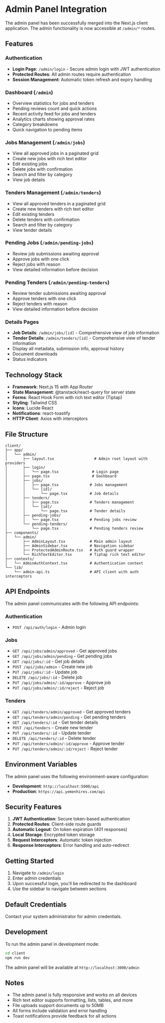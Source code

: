 # Admin Panel Integration

The admin panel has been successfully merged into the Next.js client application. The admin functionality is now accessible at `/admin/*` routes.

## Features

### Authentication
- **Login Page**: `/admin/login` - Secure admin login with JWT authentication
- **Protected Routes**: All admin routes require authentication
- **Session Management**: Automatic token refresh and expiry handling

### Dashboard (`/admin`)
- Overview statistics for jobs and tenders
- Pending reviews count and quick actions
- Recent activity feed for jobs and tenders
- Analytics charts showing approval rates
- Category breakdowns
- Quick navigation to pending items

### Jobs Management (`/admin/jobs`)
- View all approved jobs in a paginated grid
- Create new jobs with rich text editor
- Edit existing jobs
- Delete jobs with confirmation
- Search and filter by category
- View job details

### Tenders Management (`/admin/tenders`)
- View all approved tenders in a paginated grid
- Create new tenders with rich text editor
- Edit existing tenders
- Delete tenders with confirmation
- Search and filter by category
- View tender details

### Pending Jobs (`/admin/pending-jobs`)
- Review job submissions awaiting approval
- Approve jobs with one click
- Reject jobs with reason
- View detailed information before decision

### Pending Tenders (`/admin/pending-tenders`)
- Review tender submissions awaiting approval
- Approve tenders with one click
- Reject tenders with reason
- View detailed information before decision

### Details Pages
- **Job Details**: `/admin/jobs/[id]` - Comprehensive view of job information
- **Tender Details**: `/admin/tenders/[id]` - Comprehensive view of tender information
- Display all metadata, submission info, approval history
- Document downloads
- Status indicators

## Technology Stack

- **Framework**: Next.js 15 with App Router
- **State Management**: @tanstack/react-query for server state
- **Forms**: React Hook Form with rich text editor (Tiptap)
- **Styling**: Tailwind CSS
- **Icons**: Lucide React
- **Notifications**: react-toastify
- **HTTP Client**: Axios with interceptors

## File Structure

```
client/
├── app/
│   └── admin/
│       ├── layout.tsx                  # Admin root layout with providers
│       ├── login/
│       │   └── page.tsx               # Login page
│       ├── page.tsx                   # Dashboard
│       ├── jobs/
│       │   ├── page.tsx              # Jobs management
│       │   └── [id]/
│       │       └── page.tsx          # Job details
│       ├── tenders/
│       │   ├── page.tsx              # Tenders management
│       │   └── [id]/
│       │       └── page.tsx          # Tender details
│       ├── pending-jobs/
│       │   └── page.tsx              # Pending jobs review
│       └── pending-tenders/
│           └── page.tsx              # Pending tenders review
├── components/
│   └── admin/
│       ├── AdminLayout.tsx           # Main admin layout
│       ├── AdminSidebar.tsx          # Navigation sidebar
│       ├── ProtectedAdminRoute.tsx   # Auth guard wrapper
│       └── RichTextEditor.tsx        # Tiptap rich text editor
├── contexts/
│   └── AdminAuthContext.tsx          # Authentication context
└── lib/
    └── admin-api.ts                  # API client with auth interceptors
```

## API Endpoints

The admin panel communicates with the following API endpoints:

### Authentication
- `POST /api/auth/login` - Admin login

### Jobs
- `GET /api/jobs/admin/approved` - Get approved jobs
- `GET /api/jobs/admin/pending` - Get pending jobs
- `GET /api/jobs/:id` - Get job details
- `POST /api/jobs/admin` - Create new job
- `PUT /api/jobs/:id` - Update job
- `DELETE /api/jobs/:id` - Delete job
- `PUT /api/jobs/admin/:id/approve` - Approve job
- `PUT /api/jobs/admin/:id/reject` - Reject job

### Tenders
- `GET /api/tenders/admin/approved` - Get approved tenders
- `GET /api/tenders/admin/pending` - Get pending tenders
- `GET /api/tenders/:id` - Get tender details
- `POST /api/tenders` - Create new tender
- `PUT /api/tenders/:id` - Update tender
- `DELETE /api/tenders/:id` - Delete tender
- `PUT /api/tenders/admin/:id/approve` - Approve tender
- `PUT /api/tenders/admin/:id/reject` - Reject tender

## Environment Variables

The admin panel uses the following environment-aware configuration:

- **Development**: `http://localhost:5000/api`
- **Production**: `https://api.yemenhires.com/api`

## Security Features

1. **JWT Authentication**: Secure token-based authentication
2. **Protected Routes**: Client-side route guards
3. **Automatic Logout**: On token expiration (401 responses)
4. **Local Storage**: Encrypted token storage
5. **Request Interceptors**: Automatic token injection
6. **Response Interceptors**: Error handling and auto-redirect

## Getting Started

1. Navigate to `/admin/login`
2. Enter admin credentials
3. Upon successful login, you'll be redirected to the dashboard
4. Use the sidebar to navigate between sections

## Default Credentials

Contact your system administrator for admin credentials.

## Development

To run the admin panel in development mode:

```bash
cd client
npm run dev
```

The admin panel will be available at `http://localhost:3000/admin`

## Notes

- The admin panel is fully responsive and works on all devices
- Rich text editor supports formatting, lists, tables, and more
- File uploads support documents up to 50MB
- All forms include validation and error handling
- Toast notifications provide feedback for all actions




